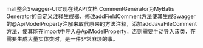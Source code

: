 mall整合Swagger-UI实现在线API文档
CommentGenerator为MyBatis Generator的自定义注释生成器，修改addFieldComment方法使其生成Swagger的@ApiModelProperty注解来取代原来的方法注释，添加addJavaFileComment方法，使其能在import中导入@ApiModelProperty，否则需要手动导入该类，在需要生成大量实体类时，是一件非常麻烦的事。